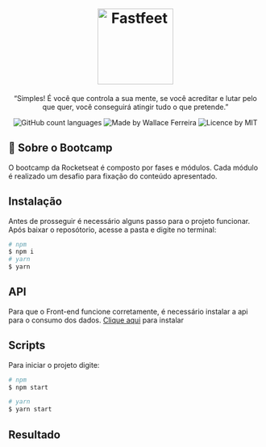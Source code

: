 <h1 align="center">
  <img alt="Fastfeet" title="GoBarber" src="https://i.imgur.com/a34ao0x.png" width="150px" />
</h1>

<p align="center">“Simples! É você que controla a sua mente, se você acreditar e lutar pelo que quer, você conseguirá atingir tudo o que pretende.”</blockquote>

<p align="center">
  <img alt="GitHub count languages" src="https://img.shields.io/badge/languages-3-brightgreen" />
  <img alt="Made by Wallace Ferreira" src="https://img.shields.io/badge/made%20by-Wallace%20Ferreira-green" />
  <img alt="Licence by MIT" src="https://img.shields.io/badge/license-MIT-green" />
</p>

## :rocket: Sobre o Bootcamp
O bootcamp da Rocketseat é composto por fases e módulos. Cada módulo é realizado um desafio para fixação do conteúdo apresentado.

## Instalação
Antes de prosseguir é necessário alguns passo para o projeto funcionar. Após baixar o reposótorio, acesse a pasta e digite no terminal: 
```sh
# npm
$ npm i
# yarn
$ yarn
```
## API
Para que o Front-end funcione corretamente, é necessário instalar a api para o consumo dos dados. [Clique aqui](https://github.com/wallace-sf/bootcamp-gostack-fastfeet-api) para instalar

## Scripts
Para iniciar o projeto digite:
```sh
# npm
$ npm start

# yarn
$ yarn start
```

## Resultado

